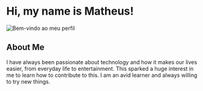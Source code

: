 # Hi, my name is Matheus!

![Bem-vindo ao meu perfil](https://media0.giphy.com/media/v1.Y2lkPTc5MGI3NjExdzh2aThoajJrMnI2OTB1cWhudXo5ZmRleG9tdjhtcnNlZXdrbjY0eiZlcD12MV9pbnRlcm5hbF9naWZfYnlfaWQmY3Q9Zw/YOBSz25FjUUzQdff8F/giphy.gif)

## About Me

I have always been passionate about technology and how it makes our lives easier, from everyday life to entertainment. This sparked a huge interest in me to learn how to contribute to this.
I am an avid learner and always willing to try new things.


<!--
**emeueme/emeueme** is a ✨ _special_ ✨ repository because its `README.md` (this file) appears on your GitHub profile.

Here are some ideas to get you started:

- 🔭 I’m currently working on ...
- 🌱 I’m currently learning ...
- 👯 I’m looking to collaborate on ...
- 🤔 I’m looking for help with ...
- 💬 Ask me about ...
- 📫 How to reach me: ...
- 😄 Pronouns: ...
- ⚡ Fun fact: ...
-->

